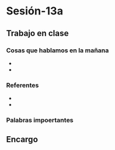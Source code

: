 # Sesión-13a

## Trabajo en clase

### Cosas que hablamos en la mañana

- 

- 

### Referentes

-

-

### Palabras impoertantes

## Encargo
